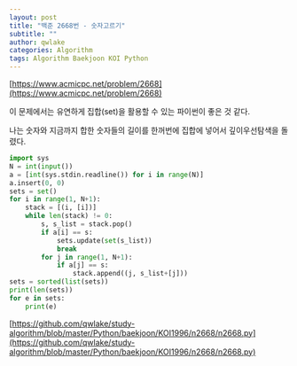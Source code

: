```yaml
---
layout: post
title: "백준 2668번 - 숫자고르기"
subtitle: ""
author: qwlake
categories: Algorithm
tags: Algorithm Baekjoon KOI Python
---
```


[https://www.acmicpc.net/problem/2668](https://www.acmicpc.net/problem/2668)

이 문제에서는 유연하게 집합(set)을 활용할 수 있는 파이썬이 좋은 것 같다.

나는 숫자와 지금까지 합한 숫자들의 길이를 한꺼번에 집합에 넣어서 깊이우선탐색을 돌렸다.

```python
import sys
N = int(input())
a = [int(sys.stdin.readline()) for i in range(N)]
a.insert(0, 0)
sets = set()
for i in range(1, N+1):
    stack = [(i, [i])]
    while len(stack) != 0:
        s, s_list = stack.pop()
        if a[i] == s:
            sets.update(set(s_list))
            break
        for j in range(1, N+1):
            if a[j] == s:
                stack.append((j, s_list+[j]))
sets = sorted(list(sets))
print(len(sets))
for e in sets:
    print(e)
```

[https://github.com/qwlake/study-algorithm/blob/master/Python/baekjoon/KOI1996/n2668/n2668.py](https://github.com/qwlake/study-algorithm/blob/master/Python/baekjoon/KOI1996/n2668/n2668.py)